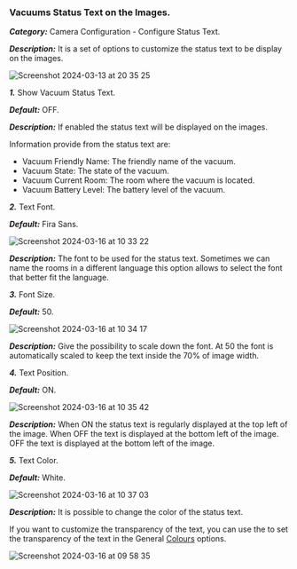 ### Vacuums Status Text on the Images.

***Category:*** Camera Configuration - Configure Status Text.

***Description:*** It is a set of options to customize the status text to be display on the images.

![Screenshot 2024-03-13 at 20 35 25](https://github.com/sca075/valetudo_vacuum_camera/assets/82227818/a9dd68cd-e41a-4f7e-8e0a-08567e80eb4e)

***1.*** Show Vacuum Status Text.

***Default:*** OFF.

***Description:*** If enabled the status text will be displayed on the images.

Information provide from the status text are:

- Vacuum Friendly Name: The friendly name of the vacuum.
- Vacuum State: The state of the vacuum.
- Vacuum Current Room: The room where the vacuum is located.
- Vacuum Battery Level: The battery level of the vacuum.

***2.*** Text Font.

***Default:*** Fira Sans.

![Screenshot 2024-03-16 at 10 33 22](https://github.com/sca075/valetudo_vacuum_camera/assets/82227818/dd91617f-aa02-40d0-a1d5-dbb7dda50e25)

***Description:*** The font to be used for the status text. Sometimes we can name the rooms in a different language this
option allows to select the font that better fit the language.

***3.*** Font Size.

***Default:*** 50.

![Screenshot 2024-03-16 at 10 34 17](https://github.com/sca075/valetudo_vacuum_camera/assets/82227818/d9db6894-4c9b-4e2c-a2e5-f317cdcdee2e)

***Description:*** Give the possibility to scale down the font. At 50 the font is automatically scaled to keep the text
inside the 70% of image width.

***4.*** Text Position.

***Default:*** ON.

![Screenshot 2024-03-16 at 10 35 42](https://github.com/sca075/valetudo_vacuum_camera/assets/82227818/628859ae-4c11-4261-833a-ac469e0f65a9)

***Description:*** When ON the status text is regularly displayed at the top left of the image. When OFF the text is
displayed at the bottom left of the image. OFF the text is displayed at the bottom left of the image.

***5.*** Text Color.

***Default:*** White.

![Screenshot 2024-03-16 at 10 37 03](https://github.com/sca075/valetudo_vacuum_camera/assets/82227818/b588f513-727e-4fce-a290-701f66f48e27)


***Description:*** It is possible to change the color of the status text.

If you want to customize the transparency of the text, you can use the to set the transparency of the text in the
General [Colours](./docs/colours) options.

![Screenshot 2024-03-16 at 09 58 35](https://github.com/sca075/valetudo_vacuum_camera/assets/82227818/b6cc76dc-384a-4586-87b2-6a248aa5cf3a)

